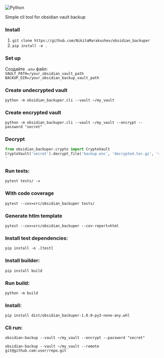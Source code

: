 ![Python](https://img.shields.io/badge/python-3670A0?style=for-the-badge&logo=python&logoColor=ffdd54)

Simple cli tool for obsidian vault backup

### Install
1. `git clone https://github.com/NikitaMarakushev/obsidian_backuper`
2. `pip install -e .`

### Set up
Создайте `.env` файл:
<br>```VAULT_PATH=/your_obsidian_vault_path``` 
<br>```BACKUP_DIR=/your_obsidian_backup_vault_path```

### Create undecrypted vault
```python -m obsidian_backuper.cli --vault ~/my_vault```

### Create encrypted vault
```python -m obsidian_backuper.cli --vault ~/my_vault --encrypt --password "secret"```

### Decrypt
```python -c "
from obsidian_backuper.crypto import CryptoVault
CryptoVault('secret').decrypt_file('backup.enc', 'decrypted.tar.gz', 'secret')
"
```
### Run tests:
```pytest tests/ -v```

### With code coverage
```pytest --cov=src/obsidian_backuper tests/```

### Generate htlm template
```pytest --cov=src/obsidian_backuper --cov-report=html```

### Install test dependencies:
```pip install -e .[test]```

### Install builder:
```pip install build```

### Run build:
```python -m build```

### Install:
```pip install dist/obsidian_backuper-1.0.0-py3-none-any.whl```

### Cli run:
```obsidian-backup --vault ~/my_vault --encrypt --password "secret"```

```obsidian-backup --vault ~/my_vault --remote git@github.com:user/repo.git```



